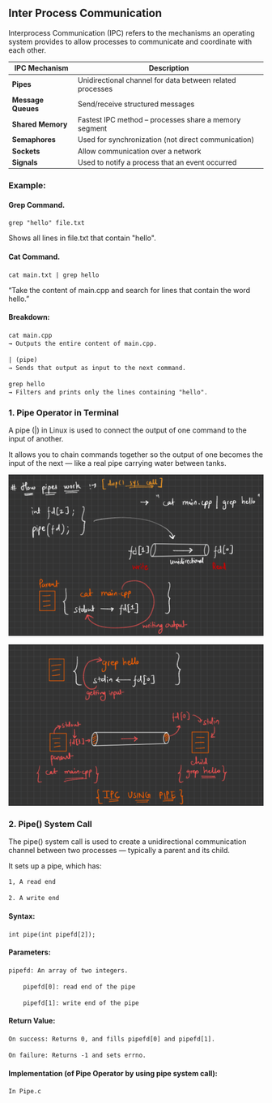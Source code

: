 ## Inter Process Communication

Interprocess Communication (IPC) refers to the mechanisms an operating system provides to allow processes to communicate and coordinate with each other.



| IPC Mechanism      | Description                                               |
| ------------------ | --------------------------------------------------------- |
| **Pipes**          | Unidirectional channel for data between related processes |
| **Message Queues** | Send/receive structured messages                          |
| **Shared Memory**  | Fastest IPC method – processes share a memory segment     |
| **Semaphores**     | Used for synchronization (not direct communication)       |
| **Sockets**        | Allow communication over a network                        |
| **Signals**        | Used to notify a process that an event occurred           |



### Example:

#### Grep Command.

    grep "hello" file.txt

Shows all lines in file.txt that contain "hello".

#### Cat Command.

    cat main.txt | grep hello

“Take the content of main.cpp and search for lines that contain the word hello.”

#### Breakdown:

    cat main.cpp
    → Outputs the entire content of main.cpp.

    | (pipe)
    → Sends that output as input to the next command.

    grep hello
    → Filters and prints only the lines containing "hello".

### 1. Pipe Operator in Terminal

A pipe (|) in Linux is used to connect the output of one command to the input of another.

It allows you to chain commands together so the output of one becomes the input of the next — like a real pipe carrying water between tanks.


![alt text](image.png)

![alt text](image-1.png)

### 2. Pipe() System Call

The pipe() system call is used to create a unidirectional communication channel between two processes — typically a parent and its child.

It sets up a pipe, which has:

    1, A read end

    2. A write end

#### Syntax:

    int pipe(int pipefd[2]);

#### Parameters:

    pipefd: An array of two integers.

        pipefd[0]: read end of the pipe

        pipefd[1]: write end of the pipe

#### Return Value:

    On success: Returns 0, and fills pipefd[0] and pipefd[1].

    On failure: Returns -1 and sets errno.

#### Implementation (of Pipe Operator by using pipe system call): 

    In Pipe.c








